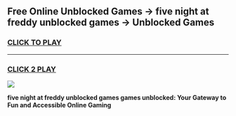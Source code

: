 
## Free Online Unblocked Games → five night at freddy unblocked games → Unblocked Games
<h3>
<a href="https://premium.freeplayer.one?title=five_night_at_freddy_unblocked_games&ref=21F">CLICK TO PLAY</a></h3>
<hr>

<h3>
<a href="https://premium.freeplayer.one?title=five_night_at_freddy_unblocked_games&ref=21F">CLICK 2 PLAY</a>
  
</h3>

<a href="https://premium.freeplayer.one?title=five_night_at_freddy_unblocked_games&ref=21F/"><img src="https://clearcache.store/games.png"></a>


**five night at freddy unblocked games games unblocked: Your Gateway to Fun and Accessible Online Gaming**
